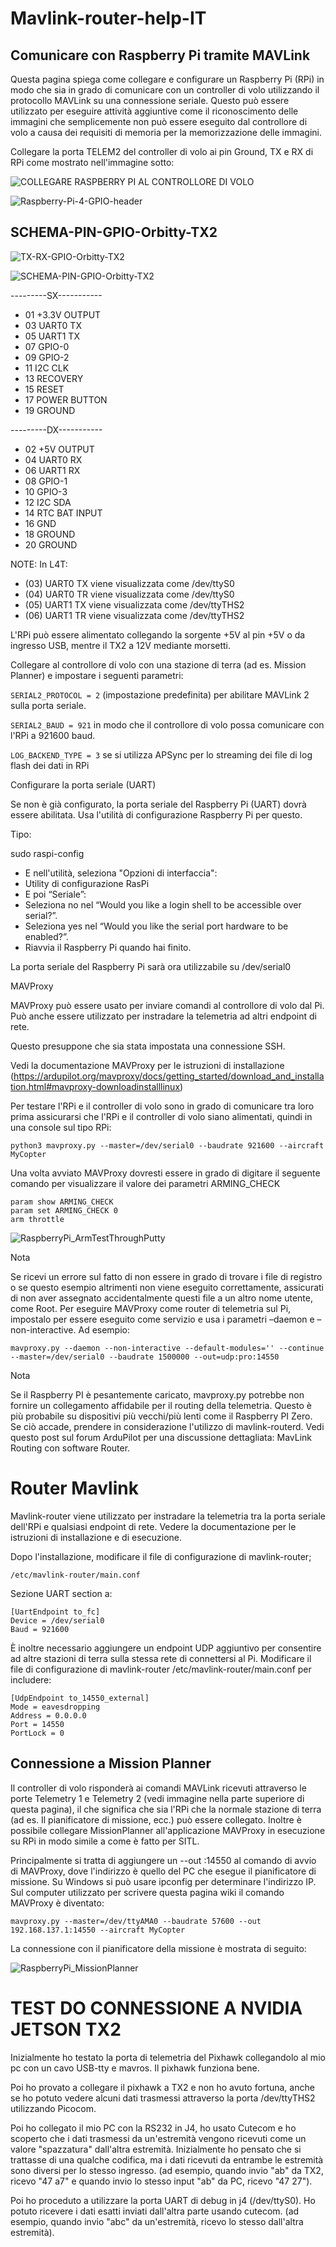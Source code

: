 # Mavlink-router-help-IT

## Comunicare con Raspberry Pi tramite MAVLink

Questa pagina spiega come collegare e configurare un Raspberry Pi (RPi) in modo che sia in grado di comunicare con un controller di volo utilizzando il protocollo MAVLink su una connessione seriale. Questo può essere utilizzato per eseguire attività aggiuntive come il riconoscimento delle immagini che semplicemente non può essere eseguito dal controllore di volo a causa dei requisiti di memoria per la memorizzazione delle immagini.

Collegare la porta TELEM2 del controller di volo ai pin Ground, TX e RX di RPi come mostrato nell'immagine sotto: 

![COLLEGARE RASPBERRY PI AL CONTROLLORE DI VOLO](https://user-images.githubusercontent.com/20637640/216408483-319d26d0-904c-4ac0-80a2-f99df7b0a772.png)

![Raspberry-Pi-4-GPIO-header](https://user-images.githubusercontent.com/20637640/216367155-c025f4dc-06db-48d0-8b89-8802b0524489.jpg)


## SCHEMA-PIN-GPIO-Orbitty-TX2

![TX-RX-GPIO-Orbitty-TX2](https://user-images.githubusercontent.com/20637640/216422011-305aeec8-d9e1-4bbe-851f-d3c58a92760c.jpg)

![SCHEMA-PIN-GPIO-Orbitty-TX2](https://user-images.githubusercontent.com/20637640/216366229-a1e3d27c-5800-47c4-b4b2-6eff906b93d7.png)

---------SX-----------

- 01 +3.3V OUTPUT 
- 03 UART0 TX
- 05 UART1 TX
- 07 GPIO-0
- 09 GPIO-2
- 11 I2C CLK
- 13 RECOVERY
- 15 RESET
- 17 POWER BUTTON 
- 19 GROUND

---------DX-----------

- 02 +5V OUTPUT
- 04 UART0 RX
- 06 UART1 RX
- 08 GPIO-1
- 10 GPIO-3
- 12 I2C SDA
- 14 RTC BAT INPUT 
- 16 GND
- 18 GROUND 
- 20 GROUND

NOTE:
In L4T:
- (03) UART0 TX viene visualizzata come /dev/ttyS0
- (04) UART0 TR viene visualizzata come /dev/ttyS0
- (05) UART1 TX viene visualizzata come /dev/ttyTHS2
- (06) UART1 TR viene visualizzata come /dev/ttyTHS2

L'RPi può essere alimentato collegando la sorgente +5V al pin +5V o da ingresso USB, mentre il TX2 a 12V mediante morsetti.


Collegare al controllore di volo con una stazione di terra (ad es. Mission Planner) e impostare i seguenti parametri:

`SERIAL2_PROTOCOL = 2` (impostazione predefinita) per abilitare MAVLink 2 sulla porta seriale.

`SERIAL2_BAUD = 921` in modo che il controllore di volo possa comunicare con l'RPi a 921600 baud.

`LOG_BACKEND_TYPE = 3` se si utilizza APSync per lo streaming dei file di log flash dei dati in RPi

Configurare la porta seriale (UART)

Se non è già configurato, la porta seriale del Raspberry Pi (UART) dovrà essere abilitata. Usa l'utilità di configurazione Raspberry Pi per questo.

Tipo:

sudo raspi-config

- E nell'utilità, seleziona "Opzioni di interfaccia":
- Utility di configurazione RasPi
- E poi “Seriale”:
- Seleziona no nel “Would you like a login shell to be accessible over serial?”.
- Seleziona yes nel “Would you like the serial port hardware to be enabled?”.
- Riavvia il Raspberry Pi quando hai finito.

La porta seriale del Raspberry Pi sarà ora utilizzabile su /dev/serial0

MAVProxy

MAVProxy può essere usato per inviare comandi al controllore di volo dal Pi. Può anche essere utilizzato per instradare la telemetria ad altri endpoint di rete.

Questo presuppone che sia stata impostata una connessione SSH.

Vedi la documentazione MAVProxy per le istruzioni di installazione (https://ardupilot.org/mavproxy/docs/getting_started/download_and_installation.html#mavproxy-downloadinstalllinux)

Per testare l'RPi e il controller di volo sono in grado di comunicare tra loro prima assicurarsi che l'RPi e il controller di volo siano alimentati, quindi in una console sul tipo RPi:

`python3 mavproxy.py --master=/dev/serial0 --baudrate 921600 --aircraft MyCopter`

Una volta avviato MAVProxy dovresti essere in grado di digitare il seguente comando per visualizzare il valore dei parametri ARMING_CHECK
```
param show ARMING_CHECK
param set ARMING_CHECK 0
arm throttle
```
![RaspberryPi_ArmTestThroughPutty](https://user-images.githubusercontent.com/20637640/216369480-ae923641-2b65-4c9b-920c-9cd43ada322c.png)


Nota

Se ricevi un errore sul fatto di non essere in grado di trovare i file di registro o se questo esempio altrimenti non viene eseguito correttamente, assicurati di non aver assegnato accidentalmente questi file a un altro nome utente, come Root.
Per eseguire MAVProxy come router di telemetria sul Pi, impostalo per essere eseguito come servizio e usa i parametri –daemon e –non-interactive. Ad esempio:

`mavproxy.py --daemon --non-interactive --default-modules='' --continue --master=/dev/serial0 --baudrate 1500000 --out=udp:pro:14550`

Nota

Se il Raspberry PI è pesantemente caricato, mavproxy.py potrebbe non fornire un collegamento affidabile per il routing della telemetria. Questo è più probabile su dispositivi più vecchi/più lenti come il Raspberry PI Zero. Se ciò accade, prendere in considerazione l'utilizzo di mavlink-routerd. Vedi questo post sul forum ArduPilot per una discussione dettagliata: MavLink Routing con software Router.

# Router Mavlink

Mavlink-router viene utilizzato per instradare la telemetria tra la porta seriale dell'RPi e qualsiasi endpoint di rete. Vedere la documentazione per le istruzioni di installazione e di esecuzione.

Dopo l'installazione, modificare il file di configurazione di mavlink-router;

`/etc/mavlink-router/main.conf` 

Sezione UART section a:

```
[UartEndpoint to_fc]
Device = /dev/serial0
Baud = 921600
```

È inoltre necessario aggiungere un endpoint UDP aggiuntivo per consentire ad altre stazioni di terra sulla stessa rete di connettersi al Pi. Modificare il file di configurazione di mavlink-router /etc/mavlink-router/main.conf per includere:

```
[UdpEndpoint to_14550_external]
Mode = eavesdropping
Address = 0.0.0.0
Port = 14550
PortLock = 0
```

## Connessione a Mission Planner

Il controller di volo risponderà ai comandi MAVLink ricevuti attraverso le porte Telemetry 1 e Telemetry 2 (vedi immagine nella parte superiore di questa pagina), il che significa che sia l'RPi che la normale stazione di terra (ad es. Il pianificatore di missione, ecc.) può essere collegato. Inoltre è possibile collegare MissionPlanner all'applicazione MAVProxy in esecuzione su RPi in modo simile a come è fatto per SITL.

Principalmente si tratta di aggiungere un --out <ipaddress>:14550 al comando di avvio di MAVProxy, dove l'indirizzo è quello del PC che esegue il pianificatore di missione. Su Windows si può usare ipconfig per determinare l'indirizzo IP. Sul computer utilizzato per scrivere questa pagina wiki il comando MAVProxy è diventato:

`mavproxy.py --master=/dev/ttyAMA0 --baudrate 57600 --out 192.168.137.1:14550 --aircraft MyCopter`

La connessione con il pianificatore della missione è mostrata di seguito:
  
![RaspberryPi_MissionPlanner](https://user-images.githubusercontent.com/20637640/216369254-01c846ab-6d85-45ad-b21d-f26bb2a28d4e.jpg)

# TEST DO CONNESSIONE A NVIDIA JETSON TX2

Inizialmente ho testato la porta di telemetria del Pixhawk collegandolo al mio pc con un cavo USB-tty e mavros. Il pixhawk funziona bene.

Poi ho provato a collegare il pixhawk a TX2 e non ho avuto fortuna, anche se ho potuto vedere alcuni dati trasmessi attraverso la porta /dev/ttyTHS2 utilizzando Picocom.

Poi ho collegato il mio PC con la RS232 in J4, ho usato Cutecom e ho scoperto che i dati trasmessi da un'estremità vengono ricevuti come un valore "spazzatura" dall'altra estremità. Inizialmente ho pensato che si trattasse di una qualche codifica, ma i dati ricevuti da entrambe le estremità sono diversi per lo stesso ingresso. (ad esempio, quando invio "ab" da TX2, ricevo "47 a7" e quando invio lo stesso input "ab" da PC, ricevo "47 27").

Poi ho proceduto a utilizzare la porta UART di debug in j4 (/dev/ttyS0). Ho potuto ricevere i dati esatti inviati dall'altra parte usando cutecom. (ad esempio, quando invio "abc" da un'estremità, ricevo lo stesso dall'altra estremità).



  
